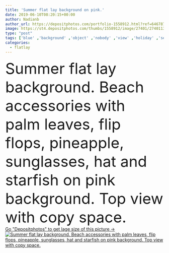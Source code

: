 ```yaml
---
title: 'Summer flat lay background on pink.'
date: 2019-06-10T08:20:15+00:00
author: Nadianb
author_url: https://depositphotos.com/portfolio-1558912.html?ref=64678756
image: https://st4.depositphotos.com/thumbs/1558912/image/27401/274011384/api_thumb_450.jpg?forcejpeg=true
type: "post"
tags: ['blue' ,'background' ,'object' ,'nobody' ,'view' ,'holiday' ,'season' ,'travel' ,'palm' ,'summer' ,'sun' ,'leaves' ,'sunny' ,'colour' ,'fruit' ,'sea' ,'towel' ,'time' ,'fashion' ,'tropical' ,'star' ,'concept' ,'relax' ,'woman' ,'accessories' ,'pair' ,'trendy' ,'beach' ,'vacation' ,'top' ,'sunglasses' ,'footwear' ,'sandal' ,'shell' ,'slipper' ,'seashell' ,'above' ,'starfish' ,'coral' ,'weekend' ,'summertime' ,'pineapple' ,'flip' ,'flop' ,'flipflop' ,'monstera' ,'summer holiday' ,'flat lay' ,'flatlay' ]
categories: 
  - flatlay
---
```

<div aling="center">
            <font size="60"> Summer flat lay background. Beach accessories with palm leaves, flip flops, pineapple, sunglasses, hat and starfish on pink background. Top view with copy space.</font>   
</div>
<div>
    <a href='https://st4.depositphotos.com/thumbs/1558912/image/27401/274011384/api_thumb_450.jpg?forcejpeg=true?ref=64678756' target=_blank > Go "Depositphotos" to get lage size of this picture ->
        <img href='https://st4.depositphotos.com/thumbs/1558912/image/27401/274011384/api_thumb_450.jpg?forcejpeg=true?ref=64678756' src='https://st4.depositphotos.com/1558912/27401/i/950/depositphotos_274011384-stock-photo-summer-flat-lay-background-on.jpg?forcejpeg=true' alt='Summer flat lay background. Beach accessories with palm leaves, flip flops, pineapple, sunglasses, hat and starfish on pink background. Top view with copy space.' >
    </a>
</div>
